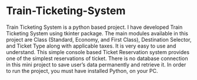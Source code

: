 # Train-Ticketing-System
Train Ticketing System is a python based project. I have developed Train Ticketing System using tkinter package. The main modules available in this project are Class (Standard, Economy, and First Class), Destination Selector, and Ticket Type along with applicable taxes. It is very easy to use and understand. This simple console based Ticket Reservation system provides one of the simplest reservations of ticket. There is no database connection in this mini project to save user’s data permanently and retrieve it. In order to run the project, you must have installed Python, on your PC.
